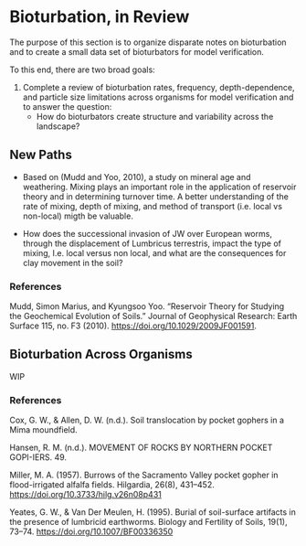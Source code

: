# Bioturbation, in Review



The purpose of this section is to organize disparate notes on bioturbation and to create a small data set of bioturbators for model verification.

To this end, there are two broad goals:

1.  Complete a review of bioturbation rates, frequency, depth-dependence, and particle size limitations across organisms for model verification and to answer the question:
    -   How do bioturbators create structure and variability across the landscape?

## New Paths

-   Based on (Mudd and Yoo, 2010), a study on mineral age and weathering. Mixing plays an important role in the application of reservoir theory and in determining turnover time. A better understanding of the rate of mixing, depth of mixing, and method of transport (i.e. local vs non-local) migth be valuable.

-   How does the successional invasion of JW over European worms, through the displacement of Lumbricus terrestris, impact the type of mixing, I.e. local versus non local, and what are the consequences for clay movement in the soil?

### References

Mudd, Simon Marius, and Kyungsoo Yoo. “Reservoir Theory for Studying the Geochemical Evolution of Soils.” Journal of Geophysical Research: Earth Surface 115, no. F3 (2010). <https://doi.org/10.1029/2009JF001591>.

## Bioturbation Across Organisms

WIP

### References

Cox, G. W., & Allen, D. W. (n.d.). Soil translocation by pocket gophers in a Mima moundfield.

Hansen, R. M. (n.d.). MOVEMENT OF ROCKS BY NORTHERN POCKET GOPI-IERS. 49.

Miller, M. A. (1957). Burrows of the Sacramento Valley pocket gopher in flood-irrigated alfalfa fields. Hilgardia, 26(8), 431–452. <https://doi.org/10.3733/hilg.v26n08p431>

Yeates, G. W., & Van Der Meulen, H. (1995). Burial of soil-surface artifacts in the presence of lumbricid earthworms. Biology and Fertility of Soils, 19(1), 73–74. <https://doi.org/10.1007/BF00336350>
